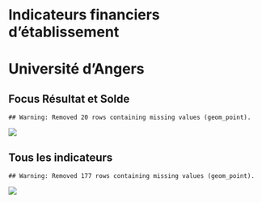 Indicateurs financiers d’établissement
================

# Université d’Angers

## Focus Résultat et Solde

    ## Warning: Removed 20 rows containing missing values (geom_point).

![](université_d_angers_files/figure-gfm/etab.focus-1.png)<!-- -->

## Tous les indicateurs

    ## Warning: Removed 177 rows containing missing values (geom_point).

![](université_d_angers_files/figure-gfm/etab-1.png)<!-- -->
